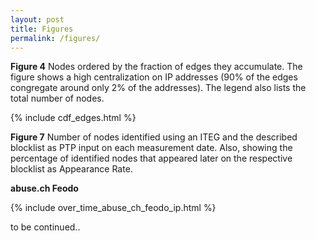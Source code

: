```yaml
---
layout: post
title: Figures
permalink: /figures/
---
```


<script charset="utf-8" src="{{ site.baseurl }}{% link assets/plotly.min.js %}"></script>

**Figure 4** Nodes ordered by the fraction of edges they accumulate. The figure shows a high centralization on IP addresses (90% of the edges congregate around only 2% of the addresses). The legend also lists the total number of nodes.

{% include cdf_edges.html %}


**Figure 7** Number of nodes identified using an ITEG and the described blocklist as PTP input on each measurement date. Also, showing the percentage of identified nodes that appeared later on the respective blocklist as Appearance Rate.

**abuse.ch Feodo**

{% include over_time_abuse_ch_feodo_ip.html %}


to be continued..
